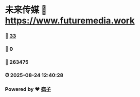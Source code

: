 # 未来传媒 :link: https://www.futuremedia.work 
### :page_facing_up: [33](https://www.futuremedia.work/tag.html) 
### :speech_balloon: 0 
### :hibiscus: 263475 
### :alarm_clock: 2025-08-24 12:40:28 
### Powered by :heart: [疯子](https://github.com/granthuang999/Gmeek)

